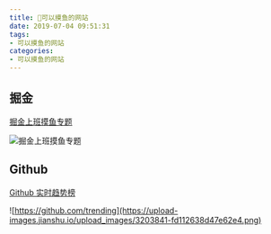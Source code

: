 ```yaml
---
title: 可以摸鱼的网站
date: 2019-07-04 09:51:31
tags: 
- 可以摸鱼的网站
categories:
- 可以摸鱼的网站
---
```



## 掘金



[掘金上班摸鱼专题](https://juejin.im/topic/5c106be9092dcb2cc5de7257)

![掘金上班摸鱼专题](https://upload-images.jianshu.io/upload_images/3203841-4d24aab45a421cb8.png)



## Github


[Github 实时趋势榜](https://github.com/trending)

![https://github.com/trending](https://upload-images.jianshu.io/upload_images/3203841-fd112638d47e62e4.png)

